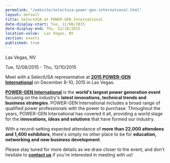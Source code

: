 ```yaml
---
permalink: "/website/selectusa-power-gen-international.html"
layout: default
title: SelectUSA at POWER-GEN International
date-display-start: Tue, 12/08/2015
date-display-end: Thu, 12/10/2015
location-value:  Las Vegas, NV  
section: events
published: true
---
```

 Las Vegas, NV       

 Tue, 12/08/2015 - Thu, 12/10/2015

Meet with a SelectUSA representative at **[2015&nbsp;POWER-GEN International](http://www.power-gen.com/index.html)**&nbsp;on December 8-10, 2015 in Las Vegas.

**[POWER-GEN International](http://www.power-gen.com/index.html)** is the **world's largest power generation event** focusing on the industry's **latest innovations, technical trends and business strategies**. POWER-GEN International includes a broad range of qualified power professionals with the power to purchase. Throughout the years, POWER-GEN International has covered it all, providing a world stage for the **innovations, ideas and solutions** that have formed our industry.

With a record-setting expected attendance of **more than 22,000 attendees and 1,400 exhibitors**, there's simply no other place to be for **education, networking and new business development**.

Please stay tuned for more details as we draw closer to the event, and&nbsp;don't hesitate to&nbsp;**[contact us](/contact-us)**&nbsp;if you're interested in meeting with us!
   